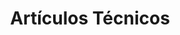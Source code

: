 ---
title: Artículos Técnicos
type: docs
weight: 85
url: es/java/technical-articles/
lastmod: "2022-01-27"
---